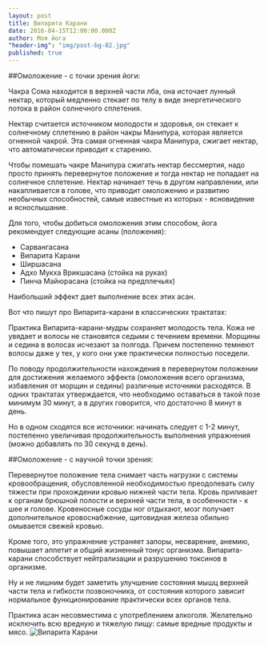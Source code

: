 ```yaml
---
layout: post
title: Випарита Карани
date: 2016-04-15T12:00:00.000Z
author: Моя йога
"header-img": "img/post-bg-02.jpg"
published: true
---
```


##Омоложение - с точки зрения йоги:

Чакра Сома находится в верхней части лба, она источает лунный нектар, который медленно стекает по телу в виде энергетического потока в район солнечного сплетения.

Нектар считается источником молодости и здоровья, он стекает к солнечному сплетению в район чакры Манипура, которая является огненной чакрой. Эта самая огненная чакра Манипура, сжигает нектар, что автоматически приводит к старению.

Чтобы помешать чакре Манипура сжигать нектар бессмертия, надо просто принять перевернутое положение и тогда нектар не попадает на солнечное сплетение. Нектар начинает течь в другом направлении, или накапливается в голове, что приводит омоложению и развитию необычных способностей, самые известные из которых - ясновидение и яснослышание.

Для того, чтобы добиться омоложения этим способом, йога рекомендует следующие асаны (положения):
- Сарвангасана
- Випарита Карани
- Ширшасана
- Адхо Мукха Врикшасана (стойка на руках)
- Пинча Майюрасана (стойка на предплечьях)

Наибольший эффект дает выполнение всех этих асан.

Вот что пишут про Випарита-карани в классических трактатах:

Практика Випарита-карани-мудры сохраняет молодость тела. Кожа не увядает и волосы не становятся седыми с течением времени. Морщины и седина в волосах исчезают за полгода. Причем постепенно темнеют волосы даже у тех, у кого они уже практически полностью поседели.

По поводу продолжительности нахождения в перевернутом положении для достижения желаемого эффекта (омоложения всего организма, избавления от морщин и седины) различные источники расходятся. В одних трактатах утверждается, что необходимо оставаться в такой позе минимум 30 минут, а в других говорится, что достаточно 8 минут в день.

Но в одном сходятся все источники: начинать следует с 1-2 минут, постепенно увеличивая продолжительность выполнения упражнения (можно добавлять по 30 секунд в день).

##Омоложение - с научной точки зрения:

Перевернутое положение тела снимает часть нагрузки с системы кровообращения, обусловленной необходимостью преодолевать силу тяжести при прохождении кровью нижней части тела. Кровь приливает к органам брюшной полости и верхней части тела, в особенности - к шее и голове. Кровеносные сосуды ног отдыхают, мозг получает дополнительное кровоснабжение, щитовидная железа обильно омывается свежей кровью.

Кроме того, это упражнение устраняет запоры, несварение, анемию, повышает аппетит и общий жизненный тонус организма. Випарита-карани способствует нейтрализации и разрушению токсинов в организме.

Ну и не лишним будет заметить улучшение состояния мышц верхней части тела и гибкости позвоночника, от состояния которого зависит нормальное функционирование практически всех органов тела.

Практика асан несовместима с употреблением алкоголя. Желательно исключить всю вредную и тяжелую пищу: самые вредные продукты и мясо.
![Випарита Карани]({{site.baseurl}}/_posts/vipatitaKatani.jpg)


